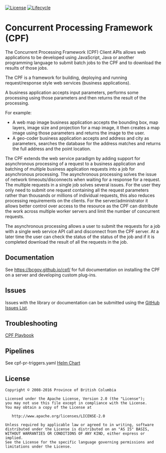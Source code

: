 [![License](https://img.shields.io/badge/Apache%202.0-License-blue.svg)](https://raw.githubusercontent.com/bcgov/cpf/gh-pages/LICENSE)
[![Lifecycle](https://img.shields.io/badge/Lifecycle-Stable-97ca00)](https://github.com/bcgov/repomountie/blob/master/doc/lifecycle-badges.md)

# Concurrent Processing Framework (CPF)

The Concurrent Processing Framework (CPF) Client APIs allows web applications to be developed using JavaScript, Java or another programming language to submit batch jobs to the CPF and to download the results of those jobs.

The CPF is a framework for building, deploying and running request/response style web services (business applications).

A business application accepts input parameters, performs some processing using those parameters and then returns the result of the processing.

For example:

* A web map image business application accepts the bounding box, map layers, image size and projection for a map image, it then creates a map image using those parameters and returns the image to the user.
* A geo-coder business application accepts and address and city as parameters, searches the database for the address matches and returns the full address and the point location.

The CPF extends the web service paradigm by adding support for asynchronous processing of a request to a business application and batching of multiple business application requests into a job for asynchronous processing. The asynchronous processing solves the issue of network timeouts/disconnects when waiting for a response for a request. The multiple requests in a single job solves several issues. For the user they only need to submit one request containing all the request parameters rather than thousands or millions of individual requests, this also reduces processing requirements on the clients. For the server/administrator it allows better control over access to the resource as the CPF can distribute the work across multiple worker servers and limit the number of concurrent requests.

The asynchronous processing allows a user to submit the requests for a job with a single web service API call and disconnect from the CPF server. At a later time the user can check the status of the status of the job and if it is completed download the result of all the requests in the job.

## Documentation

See https://bcgov.github.io/cpf/ for full documentation on installing the CPF on a server and
developing custom plug-ins.

## Issues

Issues with the library or documentation can be submitted using the [GitHub Issues List](https://github.com/bcgov/cpf/issues).

## Troubleshooting

[CPF Playbook](https://github.com/bcgov-dss/loc-tools/blob/main/app-playbooks/CPF/CPF_PLAYBOOK.md)

## Pipelines

See cpf-pr-triggers.yaml [Helm Chart](https://github.com/bcgov-dss/loc-tools/tree/main/helm)

## License

    Copyright © 2008-2016 Province of British Columbia

    Licensed under the Apache License, Version 2.0 (the "License");
    you may not use this file except in compliance with the License.
    You may obtain a copy of the License at 

       http://www.apache.org/licenses/LICENSE-2.0

    Unless required by applicable law or agreed to in writing, software
    distributed under the License is distributed on an "AS IS" BASIS,
    WITHOUT WARRANTIES OR CONDITIONS OF ANY KIND, either express or implied.
    See the License for the specific language governing permissions and
    limitations under the License.
